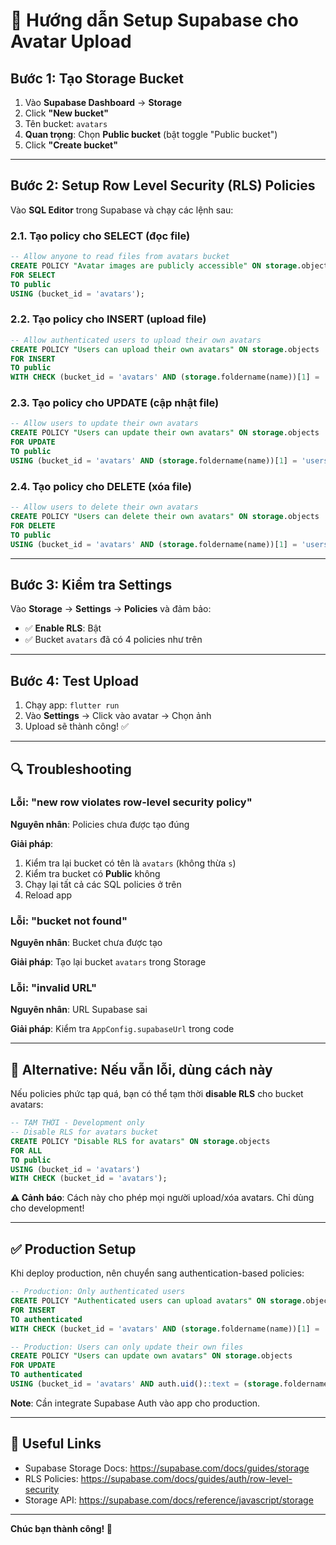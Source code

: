 # 🔧 Hướng dẫn Setup Supabase cho Avatar Upload

## Bước 1: Tạo Storage Bucket

1. Vào **Supabase Dashboard** → **Storage**
2. Click **"New bucket"**
3. Tên bucket: `avatars`
4. **Quan trọng**: Chọn **Public bucket** (bật toggle "Public bucket")
5. Click **"Create bucket"**

---

## Bước 2: Setup Row Level Security (RLS) Policies

Vào **SQL Editor** trong Supabase và chạy các lệnh sau:

### 2.1. Tạo policy cho SELECT (đọc file)

```sql
-- Allow anyone to read files from avatars bucket
CREATE POLICY "Avatar images are publicly accessible" ON storage.objects
FOR SELECT
TO public
USING (bucket_id = 'avatars');
```

### 2.2. Tạo policy cho INSERT (upload file)

```sql
-- Allow authenticated users to upload their own avatars
CREATE POLICY "Users can upload their own avatars" ON storage.objects
FOR INSERT
TO public
WITH CHECK (bucket_id = 'avatars' AND (storage.foldername(name))[1] = 'users');
```

### 2.3. Tạo policy cho UPDATE (cập nhật file)

```sql
-- Allow users to update their own avatars
CREATE POLICY "Users can update their own avatars" ON storage.objects
FOR UPDATE
TO public
USING (bucket_id = 'avatars' AND (storage.foldername(name))[1] = 'users');
```

### 2.4. Tạo policy cho DELETE (xóa file)

```sql
-- Allow users to delete their own avatars
CREATE POLICY "Users can delete their own avatars" ON storage.objects
FOR DELETE
TO public
USING (bucket_id = 'avatars' AND (storage.foldername(name))[1] = 'users');
```

---

## Bước 3: Kiểm tra Settings

Vào **Storage** → **Settings** → **Policies** và đảm bảo:

- ✅ **Enable RLS**: Bật
- ✅ Bucket `avatars` đã có 4 policies như trên

---

## Bước 4: Test Upload

1. Chạy app: `flutter run`
2. Vào **Settings** → Click vào avatar → Chọn ảnh
3. Upload sẽ thành công! ✅

---

## 🔍 Troubleshooting

### Lỗi: "new row violates row-level security policy"

**Nguyên nhân**: Policies chưa được tạo đúng

**Giải pháp**:
1. Kiểm tra lại bucket có tên là `avatars` (không thừa `s`)
2. Kiểm tra bucket có **Public** không
3. Chạy lại tất cả các SQL policies ở trên
4. Reload app

### Lỗi: "bucket not found"

**Nguyên nhân**: Bucket chưa được tạo

**Giải pháp**: Tạo lại bucket `avatars` trong Storage

### Lỗi: "invalid URL"

**Nguyên nhân**: URL Supabase sai

**Giải pháp**: Kiểm tra `AppConfig.supabaseUrl` trong code

---

## 📝 Alternative: Nếu vẫn lỗi, dùng cách này

Nếu policies phức tạp quá, bạn có thể tạm thời **disable RLS** cho bucket avatars:

```sql
-- TẠM THỜI - Development only
-- Disable RLS for avatars bucket
CREATE POLICY "Disable RLS for avatars" ON storage.objects
FOR ALL
TO public
USING (bucket_id = 'avatars')
WITH CHECK (bucket_id = 'avatars');
```

**⚠️ Cảnh báo**: Cách này cho phép mọi người upload/xóa avatars. Chỉ dùng cho development!

---

## ✅ Production Setup

Khi deploy production, nên chuyển sang authentication-based policies:

```sql
-- Production: Only authenticated users
CREATE POLICY "Authenticated users can upload avatars" ON storage.objects
FOR INSERT
TO authenticated
WITH CHECK (bucket_id = 'avatars' AND (storage.foldername(name))[1] = 'users');

-- Production: Users can only update their own files
CREATE POLICY "Users can update own avatars" ON storage.objects
FOR UPDATE
TO authenticated
USING (bucket_id = 'avatars' AND auth.uid()::text = (storage.foldername(name))[2]);
```

**Note**: Cần integrate Supabase Auth vào app cho production.

---

## 🔗 Useful Links

- Supabase Storage Docs: https://supabase.com/docs/guides/storage
- RLS Policies: https://supabase.com/docs/guides/auth/row-level-security
- Storage API: https://supabase.com/docs/reference/javascript/storage

---

**Chúc bạn thành công! 🙏**

